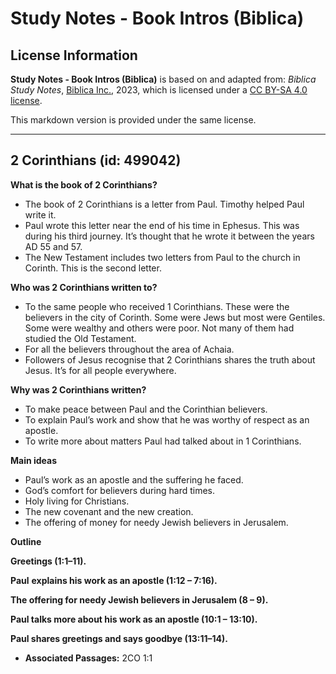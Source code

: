 # Study Notes - Book Intros (Biblica)

## License Information

**Study Notes - Book Intros (Biblica)** is based on and adapted from: _Biblica Study Notes_, [Biblica Inc.](https://www.biblica.com/), 2023, which is licensed under a [CC BY-SA 4.0 license](https://creativecommons.org/licenses/by-sa/4.0/legalcode.en).

This markdown version is provided under the same license.



--------------------------------

## 2 Corinthians (id: 499042)

**What is the book of 2 Corinthians?**

* The book of 2 Corinthians is a letter from Paul. Timothy helped Paul write it.
* Paul wrote this letter near the end of his time in Ephesus. This was during his third journey. It’s thought that he wrote it between the years AD 55 and 57\.
* The New Testament includes two letters from Paul to the church in Corinth. This is the second letter.

**Who was 2 Corinthians written to?**

* To the same people who received 1 Corinthians. These were the believers in the city of Corinth. Some were Jews but most were Gentiles. Some were wealthy and others were poor. Not many of them had studied the Old Testament.
* For all the believers throughout the area of Achaia.
* Followers of Jesus recognise that 2 Corinthians shares the truth about Jesus. It’s for all people everywhere.

**Why was 2 Corinthians written?**

* To make peace between Paul and the Corinthian believers.
* To explain Paul’s work and show that he was worthy of respect as an apostle.
* To write more about matters Paul had talked about in 1 Corinthians.

**Main ideas**

* Paul’s work as an apostle and the suffering he faced.
* God’s comfort for believers during hard times.
* Holy living for Christians.
* The new covenant and the new creation.
* The offering of money for needy Jewish believers in Jerusalem.

**Outline**

**Greetings (1:1–11\).**

**Paul** **explains his work as an apostle (1:12 – 7:16\).**

**The offering for needy Jewish believers in Jerusalem (8 – 9\).**

**Paul talks more about his work as an apostle (10:1 – 13:10\).**

**Paul shares greetings and says goodbye (13:11–14\).**

* **Associated Passages:** 2CO 1:1

